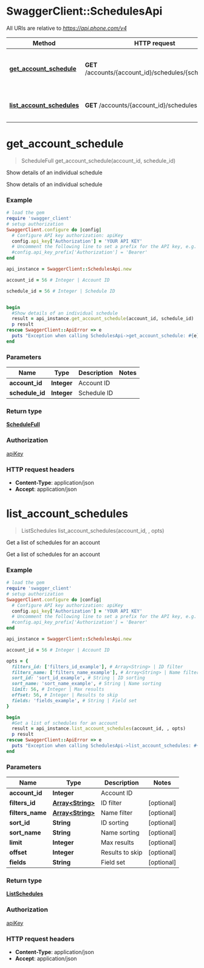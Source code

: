 # SwaggerClient::SchedulesApi

All URIs are relative to *https://api.phone.com/v4*

Method | HTTP request | Description
------------- | ------------- | -------------
[**get_account_schedule**](SchedulesApi.md#get_account_schedule) | **GET** /accounts/{account_id}/schedules/{schedule_id} | Show details of an individual schedule
[**list_account_schedules**](SchedulesApi.md#list_account_schedules) | **GET** /accounts/{account_id}/schedules | Get a list of schedules for an account


# **get_account_schedule**
> ScheduleFull get_account_schedule(account_id, schedule_id)

Show details of an individual schedule

Show details of an individual schedule

### Example
```ruby
# load the gem
require 'swagger_client'
# setup authorization
SwaggerClient.configure do |config|
  # Configure API key authorization: apiKey
  config.api_key['Authorization'] = 'YOUR API KEY'
  # Uncomment the following line to set a prefix for the API key, e.g. 'Bearer' (defaults to nil)
  #config.api_key_prefix['Authorization'] = 'Bearer'
end

api_instance = SwaggerClient::SchedulesApi.new

account_id = 56 # Integer | Account ID

schedule_id = 56 # Integer | Schedule ID


begin
  #Show details of an individual schedule
  result = api_instance.get_account_schedule(account_id, schedule_id)
  p result
rescue SwaggerClient::ApiError => e
  puts "Exception when calling SchedulesApi->get_account_schedule: #{e}"
end
```

### Parameters

Name | Type | Description  | Notes
------------- | ------------- | ------------- | -------------
 **account_id** | **Integer**| Account ID | 
 **schedule_id** | **Integer**| Schedule ID | 

### Return type

[**ScheduleFull**](ScheduleFull.md)

### Authorization

[apiKey](../README.md#apiKey)

### HTTP request headers

 - **Content-Type**: application/json
 - **Accept**: application/json



# **list_account_schedules**
> ListSchedules list_account_schedules(account_id, , opts)

Get a list of schedules for an account

Get a list of schedules for an account

### Example
```ruby
# load the gem
require 'swagger_client'
# setup authorization
SwaggerClient.configure do |config|
  # Configure API key authorization: apiKey
  config.api_key['Authorization'] = 'YOUR API KEY'
  # Uncomment the following line to set a prefix for the API key, e.g. 'Bearer' (defaults to nil)
  #config.api_key_prefix['Authorization'] = 'Bearer'
end

api_instance = SwaggerClient::SchedulesApi.new

account_id = 56 # Integer | Account ID

opts = { 
  filters_id: ['filters_id_example'], # Array<String> | ID filter
  filters_name: ['filters_name_example'], # Array<String> | Name filter
  sort_id: 'sort_id_example', # String | ID sorting
  sort_name: 'sort_name_example', # String | Name sorting
  limit: 56, # Integer | Max results
  offset: 56, # Integer | Results to skip
  fields: 'fields_example', # String | Field set
}

begin
  #Get a list of schedules for an account
  result = api_instance.list_account_schedules(account_id, , opts)
  p result
rescue SwaggerClient::ApiError => e
  puts "Exception when calling SchedulesApi->list_account_schedules: #{e}"
end
```

### Parameters

Name | Type | Description  | Notes
------------- | ------------- | ------------- | -------------
 **account_id** | **Integer**| Account ID | 
 **filters_id** | [**Array&lt;String&gt;**](String.md)| ID filter | [optional] 
 **filters_name** | [**Array&lt;String&gt;**](String.md)| Name filter | [optional] 
 **sort_id** | **String**| ID sorting | [optional] 
 **sort_name** | **String**| Name sorting | [optional] 
 **limit** | **Integer**| Max results | [optional] 
 **offset** | **Integer**| Results to skip | [optional] 
 **fields** | **String**| Field set | [optional] 

### Return type

[**ListSchedules**](ListSchedules.md)

### Authorization

[apiKey](../README.md#apiKey)

### HTTP request headers

 - **Content-Type**: application/json
 - **Accept**: application/json




